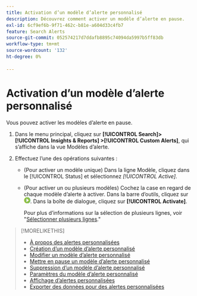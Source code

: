 ```yaml
---
title: Activation d’un modèle d’alerte personnalisé
description: Découvrez comment activer un modèle d’alerte en pause.
exl-id: 6cf9ef6b-9f71-462c-b81e-a604d33c4fb7
feature: Search Alerts
source-git-commit: 052574217d7ddafb8895c74094da5997b5ff83db
workflow-type: tm+mt
source-wordcount: '132'
ht-degree: 0%

---
```


# Activation d’un modèle d’alerte personnalisé

Vous pouvez activer les modèles d’alerte en pause.

1. Dans le menu principal, cliquez sur **[!UICONTROL Search]> [!UICONTROL Insights & Reports] >[!UICONTROL Custom Alerts]**, qui s’affiche dans la vue Modèles d’alerte.

1. Effectuez l’une des opérations suivantes :

   * (Pour activer un modèle unique) Dans la ligne Modèle, cliquez dans le [!UICONTROL Status] et sélectionnez *[!UICONTROL Active]*.

   * (Pour activer un ou plusieurs modèles) Cochez la case en regard de chaque modèle d’alerte à activer. Dans la barre d’outils, cliquez sur ![Activer](/help/search-social-commerce/assets/activate.png "Activer"). Dans la boîte de dialogue, cliquez sur **[!UICONTROL Activate]**.

     Pour plus d’informations sur la sélection de plusieurs lignes, voir &quot;[Sélectionner plusieurs lignes](/help/search-social-commerce/common-tasks/navigation-editing-selection/multiple-rows-select.md).&quot;

>[!MORELIKETHIS]
>
>* [À propos des alertes personnalisées](alert-about.md)
>* [Création d’un modèle d’alerte personnalisé](alert-template-create.md)
>* [Modifier un modèle d’alerte personnalisé](alert-template-edit.md)
>* [Mettre en pause un modèle d’alerte personnalisé](alert-template-pause.md)
>* [Suppression d’un modèle d’alerte personnalisé](alert-template-delete.md)
>* [Paramètres du modèle d’alerte personnalisé](alert-template-settings.md)
>* [Affichage d’alertes personnalisées](alert-view.md)
>* [Exporter des données pour des alertes personnalisées](alert-export-data.md)

